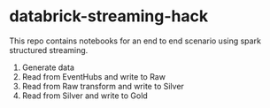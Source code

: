 # databrick-streaming-hack
This repo contains notebooks for an end to end scenario using spark structured streaming.

1. Generate data
2. Read from EventHubs and write to Raw
3. Read from Raw transform and write to Silver
4. Read from Silver and write to Gold

